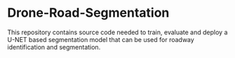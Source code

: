 # Drone-Road-Segmentation
This repository contains source code needed to train, evaluate and deploy a U-NET based segmentation model that can be used for roadway identification and segmentation.
